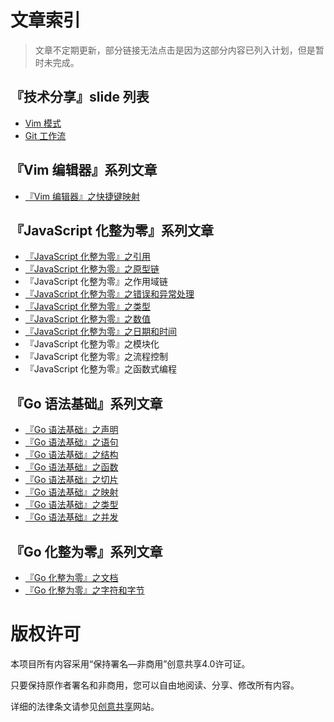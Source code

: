 文章索引
========

> 文章不定期更新，部分链接无法点击是因为这部分内容已列入计划，但是暂时未完成。

『技术分享』slide 列表
-----------------------------------

*   [Vim 模式](https://modood.github.io/slides/vim-mode/index.html)
*   [Git 工作流](https://modood.github.io/slides/git-workflow/index.html)

『Vim 编辑器』系列文章
----------------------

*   [『Vim 编辑器』之快捷键映射](https://github.com/modood/modood.github.io/blob/master/articles/vim-editor/01-map.md)

『JavaScript 化整为零』系列文章
-------------------------------

*   [『JavaScript 化整为零』之引用](https://github.com/modood/modood.github.io/blob/master/articles/js-piece/01-reference-type.md)
*   [『JavaScript 化整为零』之原型链](https://github.com/modood/modood.github.io/blob/master/articles/js-piece/02-prototype-chain.md)
*   『JavaScript 化整为零』之作用域链
*   [『JavaScript 化整为零』之错误和异常处理](https://github.com/modood/modood.github.io/blob/master/articles/js-piece/03-error-and-exception.md)
*   [『JavaScript 化整为零』之类型](https://github.com/modood/modood.github.io/blob/master/articles/js-piece/04-type.md)
*   [『JavaScript 化整为零』之数值](https://github.com/modood/modood.github.io/blob/master/articles/js-piece/05-number.md)
*   [『JavaScript 化整为零』之日期和时间](https://github.com/modood/modood.github.io/blob/master/articles/js-piece/06-date.md)
*   『JavaScript 化整为零』之模块化
*   『JavaScript 化整为零』之流程控制
*   『JavaScript 化整为零』之函数式编程

『Go 语法基础』系列文章
-----------------------

*   [『Go 语法基础』之声明](https://github.com/modood/modood.github.io/blob/master/articles/go-basic/01-declaration.md)
*   [『Go 语法基础』之语句](https://github.com/modood/modood.github.io/blob/master/articles/go-basic/02-statement.md)
*   [『Go 语法基础』之结构](https://github.com/modood/modood.github.io/blob/master/articles/go-basic/03-struct.md)
*   [『Go 语法基础』之函数](https://github.com/modood/modood.github.io/blob/master/articles/go-basic/04-function.md)
*   [『Go 语法基础』之切片](https://github.com/modood/modood.github.io/blob/master/articles/go-basic/05-slice.md)
*   [『Go 语法基础』之映射](https://github.com/modood/modood.github.io/blob/master/articles/go-basic/06-map.md)
*   [『Go 语法基础』之类型](https://github.com/modood/modood.github.io/blob/master/articles/go-basic/07-type.md)
*   [『Go 语法基础』之并发](https://github.com/modood/modood.github.io/blob/master/articles/go-basic/08-concurrency.md)

『Go 化整为零』系列文章
-----------------------

*   [『Go 化整为零』之文档](https://github.com/modood/modood.github.io/blob/master/articles/go-piece/01-doc.md)
*   [『Go 化整为零』之字符和字节](https://github.com/modood/modood.github.io/blob/master/articles/go-piece/02-byte-rune.md)

版权许可
========

本项目所有内容采用“保持署名—非商用”创意共享4.0许可证。

只要保持原作者署名和非商用，您可以自由地阅读、分享、修改所有内容。

详细的法律条文请参见[创意共享](http://creativecommons.org/licenses/by-nc/4.0/)网站。
